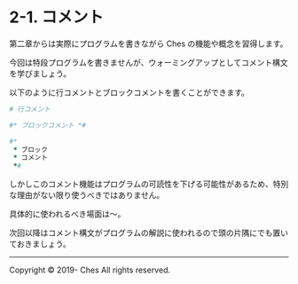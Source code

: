 # 2-1. コメント

第二章からは実際にプログラムを書きながら Ches の機能や概念を習得します。

今回は特段プログラムを書きませんが、ウォーミングアップとしてコメント構文を学びましょう。

以下のように行コメントとブロックコメントを書くことができます。

```ruby
# 行コメント

#* ブロックコメント *#

#*
 * ブロック
 * コメント
 *#
```

しかしこのコメント機能はプログラムの可読性を下げる可能性があるため、特別な理由がない限り使うべきではありません。

具体的に使われるべき場面は～。

次回以降はコメント構文がプログラムの解説に使われるので頭の片隅にでも置いておきましょう。

---

Copyright © 2019- Ches All rights reserved.
